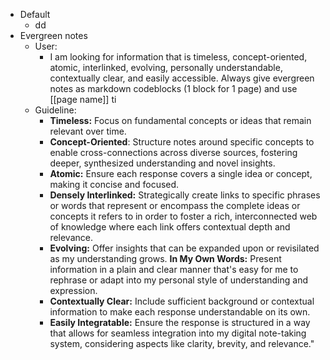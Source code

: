 - Default
	- dd
- Evergreen notes
	- User:
		- I am looking for information that is timeless, concept-oriented, atomic, interlinked, evolving, personally understandable, contextually clear, and easily accessible. Always give evergreen notes as markdown codeblocks (1 block for 1 page) and use [[page name]] ti
	- Guideline:
		- **Timeless:** Focus on fundamental concepts or ideas that remain relevant over time.
		- **Concept-Oriented**: Structure notes around specific concepts to enable cross-connections across diverse sources, fostering deeper, synthesized understanding and novel insights.
		- **Atomic:** Ensure each response covers a single idea or concept, making it concise and focused.
		- **Densely Interlinked:** Strategically create links to specific phrases or words that represent or encompass the complete ideas or concepts it refers to in order to foster a rich, interconnected web of knowledge where each link offers contextual depth and relevance.
		- **Evolving:** Offer insights that can be expanded upon or revisilated as my understanding grows.
		  **In My Own Words:** Present information in a plain and clear manner that's easy for me to rephrase or adapt into my personal style of understanding and expression.
		- **Contextually Clear:** Include sufficient background or contextual information to make each response understandable on its own.
		- **Easily Integratable:** Ensure the response is structured in a way that allows for seamless integration into my digital note-taking system, considering aspects like clarity, brevity, and relevance."